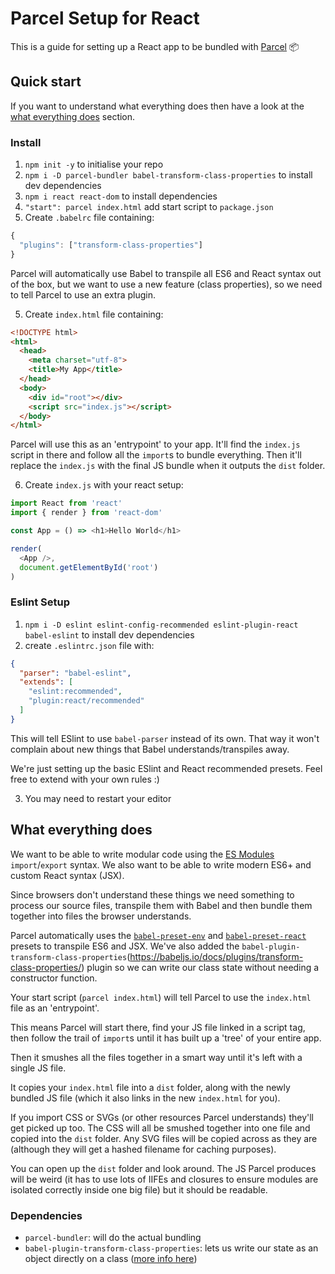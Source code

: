 # Parcel Setup for React

This is a guide for setting up a React app to be bundled with [Parcel](https://parceljs.org/) 📦

## Quick start

If you want to understand what everything does then have a look at the [what everything does](#what-everything-does) section.

### Install

1. `npm init -y` to initialise your repo
2. `npm i -D parcel-bundler babel-transform-class-properties` to install dev dependencies
3. `npm i react react-dom` to install dependencies
4. `"start": parcel index.html` add start script to `package.json`
5. Create `.babelrc` file containing:

  ```js
  {
    "plugins": ["transform-class-properties"]
  }
  ```
  Parcel will automatically use Babel to transpile all ES6 and React syntax out of the box, but we want to use a new feature (class properties), so we need to tell Parcel to use an extra plugin.

5. Create `index.html` file containing:

  ```html
  <!DOCTYPE html>
  <html>
    <head>
      <meta charset="utf-8">
      <title>My App</title>
    </head>
    <body>
      <div id="root"></div>
      <script src="index.js"></script>
    </body>
  </html>
  ```
Parcel will use this as an 'entrypoint' to your app. It'll find the `index.js` script in there and follow all the `import`s to bundle everything. Then it'll replace the `index.js` with the final JS bundle when it outputs the `dist` folder.

6. Create `index.js` with your react setup:

  ```js
  import React from 'react'
  import { render } from 'react-dom'

  const App = () => <h1>Hello World</h1>

  render(
    <App />,
    document.getElementById('root')
  )
  ```

### Eslint Setup

1. `npm i -D eslint eslint-config-recommended eslint-plugin-react babel-eslint` to install dev dependencies
2. create `.eslintrc.json` file with:
```json
{
  "parser": "babel-eslint",
  "extends": [
    "eslint:recommended",
    "plugin:react/recommended"
  ]
}
```
This will tell ESlint to use `babel-parser` instead of its own. That way it won't complain about new things that Babel understands/transpiles away.

We're just setting up the basic ESlint and React recommended presets. Feel free to extend with your own rules :)

3. You may need to restart your editor

## What everything does

We want to be able to write modular code using the [ES Modules](https://developer.mozilla.org/en-US/docs/Web/JavaScript/Reference/Statements/import) `import`/`export` syntax. We also want to be able to write modern ES6+ and custom React syntax (JSX).

Since browsers don't understand these things we need something to process our source files, transpile them with Babel and then bundle them together into files the browser understands.

Parcel automatically uses the [`babel-preset-env`](https://babeljs.io/env/) and [`babel-preset-react`](https://babeljs.io/docs/plugins/preset-react/) presets to transpile ES6 and JSX. We've also added the `babel-plugin-transform-class-properties`(https://babeljs.io/docs/plugins/transform-class-properties/) plugin so we can write our class state without needing a constructor function.

Your start script (`parcel index.html`) will tell Parcel to use the `index.html` file as an 'entrypoint'.

This means Parcel will start there, find your JS file linked in a script tag, then follow the trail of `import`s until it has built up a 'tree' of your entire app.

Then it smushes all the files together in a smart way until it's left with a single JS file.

It copies your `index.html` file into a `dist` folder, along with the newly bundled JS file (which it also links in the new `index.html` for you).

If you import CSS or SVGs (or other resources Parcel understands) they'll get picked up too. The CSS will all be smushed together into one file and copied into the `dist` folder. Any SVG files will be copied across as they are (although they will get a hashed filename for caching purposes).

You can open up the `dist` folder and look around. The JS Parcel produces will be weird (it has to use lots of IIFEs and closures to ensure modules are isolated correctly inside one big file) but it should be readable.

### Dependencies

- `parcel-bundler`: will do the actual bundling
- `babel-plugin-transform-class-properties`: lets us write our state as an object directly on a class ([more info here](https://github.com/oliverjam/intro-react-workshop/blob/master/03-surpass-with-class/README.md#state))